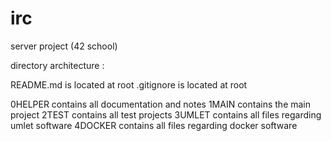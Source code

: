 # irc
server project (42 school)

directory architecture :

README.md  is located at root
.gitignore is located at root

0HELPER contains all documentation and notes
1MAIN   contains the main project
2TEST   contains all test projects
3UMLET  contains all files regarding umlet software
4DOCKER contains all files regarding docker software
